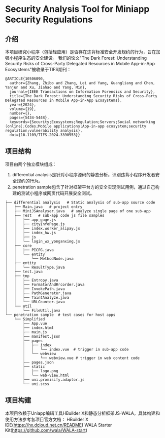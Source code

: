 # Security Analysis Tool for Miniapp Security Regulations

## 介绍
本项目研究小程序（包括轻应用）是否存在违背标准安全开发规约的行为，旨在加强小程序生态的安全建设。
我们的论文"The Dark Forest: Understanding Security Risks of Cross-Party Delegated Resources in Mobile App-in-App Ecosystems"被收录于TIFS期刊：
```
@ARTICLE{10506090,
  author={Zhang, Zhibo and Zhang, Lei and Yang, Guangliang and Chen, Yanjun and Xu, Jiahao and Yang, Min},
  journal={IEEE Transactions on Information Forensics and Security}, 
  title={The Dark Forest: Understanding Security Risks of Cross-Party Delegated Resources in Mobile App-in-App Ecosystems}, 
  year={2024},
  volume={19},
  number={},
  pages={5434-5448},
  keywords={Security;Ecosystems;Regulation;Servers;Social networking (online);Codes;Mobile applications;App-in-app ecosystem;security regulation;vulnerability analysis},
  doi={10.1109/TIFS.2024.3390553}}
```


## 项目结构
项目由两个独立模块组成：
1. differential analysis是针对小程序源码的静态分析，识别违背小程序开发者安全规约的行为。
2. penetration sample包含了针对框架平台方的安全实现测试用例，通过自己构建的测试小程序或网页代码开展安全测试。

```
├── differential analysis   # Static analysis of sub-app source code
│   ├── Main.java   # project entry
│   ├── MiniJSAnalyser.java   # analyze single page of one sub-app
│   ├── Test   # sub-app code js file samples
│   │   ├── app_guge.js
│   │   ├── cityInfoPage.js
│   │   ├── index.worker_alipay.js
│   │   ├── index_hw.js
│   │   ├── js
│   │   └── login_wx_yonganxing.js
│   ├── core
│   │   ├── PICFG.java
│   │   └── entity
│   │       └── MethodNode.java
│   ├── entity
│   │   └── ResultType.java
│   ├── test.java
│   ├── tmp
│   │   ├── Entropy.java
│   │   ├── FormatorAndRrcorder.java
│   │   ├── InvokePath.java
│   │   ├── PathGenerator.java
│   │   ├── TaintAnalyze.java
│   │   └── URLCounter.java
│   └── util
│       └── FileUtil.java
└── penetration sample  # test cases for host apps
    └── Simplified
        ├── App.vue
        ├── index.html
        ├── main.js
        ├── manifest.json
        ├── pages
        │   ├── index
        │   │   └── index.vue  # trigger in sub-app code
        │   └── webview
        │       └── webview.vue # trigger in web content code
        ├── pages.json
        ├── static
        │   ├── logo.png
        │   └── web-view.html
        ├── uni.promisify.adaptor.js
        └── uni.scss
```

## 项目构建

本项目依赖于Uniapp编辑工具HBuilder X和静态分析框架JS-WALA，具体构建和使用方法参考各项目官方文档：
HBuilder X IDE(https://hx.dcloud.net.cn/README)
WALA Starter Kit(https://github.com/wala/WALA-start)